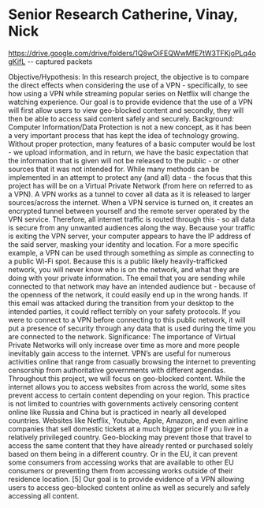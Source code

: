 # Senior Research Catherine, Vinay, Nick

https://drive.google.com/drive/folders/1Q8wOiFEQWwMfE7tW3TFKjoPLq4ogKifL  -- captured packets

 
Objective/Hypothesis: 
In this research project, the objective is to compare the direct effects when considering the use of a VPN - specifically, to see how using a VPN while streaming popular series on Netflix will change the watching experience. Our goal is to provide evidence that the use of a VPN will first allow users to view geo-blocked content and secondly, they will then be able to access said content safely and securely. 
Background: 
Computer Information/Data Protection is not a new concept, as it has been a very important process that has kept the idea of technology growing. Without proper protection, many features of a basic computer would be lost - we upload information, and in return, we have the basic expectation that the information that is given will not be released to the public - or other sources that it was not intended for. 
While many methods can be implemented in an attempt to protect any (and all) data - the focus that this project has will be on a Virtual Private Network (from here on referred to as a VPN). A VPN works as a tunnel to cover all data as it is released to larger sources/across the internet.  When a VPN service is turned on, it creates an encrypted tunnel between yourself and the remote server operated by the VPN service. Therefore, all internet traffic is routed through this - so all data is secure from any unwanted audiences along the way. Because your traffic is exiting the VPN server, your computer appears to have the IP address of the said server, masking your identity and location. 
For a more specific example, a VPN can be used through something as simple as connecting to a public Wi-Fi spot. Because this is a public likely heavily-trafficked network, you will never know who is on the network, and what they are doing with your private information. The email that you are sending while connected to that network may have an intended audience but - because of the openness of the network, it could easily end up in the wrong hands. 
If this email was attacked during the transition from your desktop to the intended parties, it could reflect terribly on your safety protocols. If you were to connect to a VPN before connecting to this public network, it will put a presence of security through any data that is used during the time you are connected to the network. 
Significance: 
The importance of Virtual Private Networks will only increase over time as more and more people inevitably gain access to the internet. VPN’s are useful for numerous activities online that range from casually browsing the internet to preventing censorship from authoritative governments with different agendas. Throughout this project, we will focus on geo-blocked content. 
While the internet allows you to access websites from across the world, some sites prevent access to certain content depending on your region. This practice is not limited to countries with governments actively censoring content online like Russia and China but is practiced in nearly all developed countries.
Websites like Netflix, Youtube, Apple, Amazon, and even airline companies that sell domestic tickets at a much bigger price if you live in a relatively privileged country. Geo-blocking may prevent those that travel to access the same content that they have already rented or purchased solely based on them being in a different country. Or in the EU, it can prevent some consumers from accessing works that are available to other EU consumers or preventing them from accessing works outside of their residence location. [5] 
Our goal is to provide evidence of a VPN allowing users to access geo-blocked content online as well as securely and safely accessing all content. 
